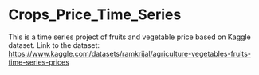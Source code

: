 # Crops_Price_Time_Series
This is a time series project of fruits and vegetable price based on Kaggle dataset. Link to the dataset: https://www.kaggle.com/datasets/ramkrijal/agriculture-vegetables-fruits-time-series-prices
